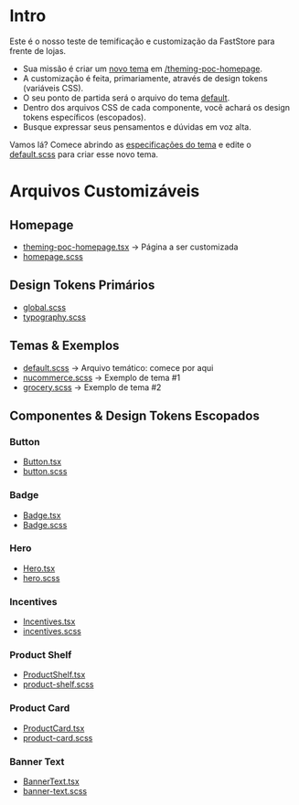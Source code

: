 # Intro

Este é o nosso teste de temificação e customização da FastStore para frente de lojas.

- Sua missão é criar um [novo tema](https://www.figma.com/file/24H9bpiUDXUtnntdg2kSoU/Theming-POC?node-id=0%3A1) em [/theming-poc-homepage](https://8000-vtexsites-basestore-6ikje0f3a5e.ws-us32.gitpod.io/theming-poc-homepage/).
- A customização é feita, primariamente, através de design tokens (variáveis CSS).
- O seu ponto de partida será o arquivo do tema [default](./src/styles/themes/default.scss).
- Dentro dos arquivos CSS de cada componente, você achará os design tokens específicos (escopados).
- Busque expressar seus pensamentos e dúvidas em voz alta.

Vamos lá?
Comece abrindo as [especificações do tema](https://www.figma.com/file/24H9bpiUDXUtnntdg2kSoU/Theming-POC?node-id=0%3A1) e edite o [default.scss](./src/styles/themes/default.scss) para criar esse novo tema.

# Arquivos Customizáveis

## Homepage

- [theming-poc-homepage.tsx](./src/pages/theming-poc-homepage.tsx) -> Página a ser customizada
- [homepage.scss](./src/styles/pages/homepage.scss)

## Design Tokens Primários

- [global.scss](./src/styles/global.scss)
- [typography.scss](./src/styles/typography.scss)

## Temas & Exemplos

- [default.scss](./src/styles/themes/default.scss) -> Arquivo temático: comece por aqui
- [nucommerce.scss](./src/styles/themes/nucommerce.scss) -> Exemplo de tema #1
- [grocery.scss](./src/styles/themes/grocery.scss) -> Exemplo de tema #2

## Componentes & Design Tokens Escopados

### Button

- [Button.tsx](./src/components/ui/Button/Button.tsx)
- [button.scss](./src/components/ui/Button/buttons.scss)

### Badge

- [Badge.tsx](./src/components/ui/Badge/Badge.tsx)
- [Badge.scss](./src/components/ui/Badge/badge.scss)

### Hero

- [Hero.tsx](./src/components/sections/Hero/Hero.tsx)
- [hero.scss](./src/components/sections/Hero/hero.scss)

### Incentives

- [Incentives.tsx](./src/components/sections/Incentives/Incentives.tsx)
- [incentives.scss](./src/components/sections/Incentives/incentives.scss)

### Product Shelf

- [ProductShelf.tsx](./src/components/sections/ProductShelf/ProductShelf.tsx)
- [product-shelf.scss](./src/components/sections/ProductShelf/product-shelf.scss)

### Product Card

- [ProductCard.tsx](./src/components/product/ProductCard/ProductCard.tsx)
- [product-card.scss](./src/components/product/ProductCard/product-card.scss)

### Banner Text

- [BannerText.tsx](./src/components/sections/BannerText/BannerText.tsx)
- [banner-text.scss](./src/components/sections/BannerText/banner-text.scss)
